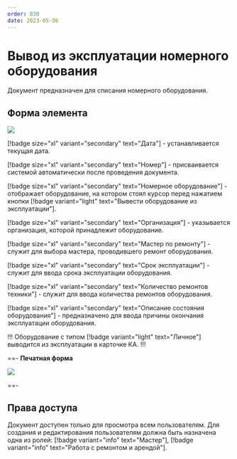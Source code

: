 ```yaml
---
order: 830
date: 2023-05-30
---
```

# Вывод из эксплуатации номерного оборудования

Документ предназначен для списания номерного оборудования.

## Форма элемента

![](/images/Вывод_оборудования.jpg)

[!badge size="xl" variant="secondary" text="Дата"] - устанавливается текущая дата.

[!badge size="xl" variant="secondary" text="Номер"] - присваивается системой автоматически после проведения документа.

[!badge size="xl" variant="secondary" text="Номерное оборудование"] -  отображает оборудование, на котором стоял курсор перед нажатием кнопки [!badge variant="light" text="Вывести оборудование из эксплуатации"].

[!badge size="xl" variant="secondary" text="Организация"] - указывается организация, которой принадлежит оборудование.

[!badge size="xl" variant="secondary" text="Мастер по ремонту"] - служит для выбора мастера, проводившего ремонт оборудования.

[!badge size="xl" variant="secondary" text="Срок эксплуатации"] - служит для ввода срока эксплуатации оборудования.

[!badge size="xl" variant="secondary" text="Количество ремонтов техники"] - служит для ввода количества ремонтов оборудования.

[!badge size="xl" variant="secondary" text="Описание состояния оборудования"] - предназначено для ввода причины окончания эксплуатации оборудования.

!!! Оборудование с типом [!badge variant="light" text="Личное"] выводится из эксплуатации в карточке КА.
!!!

==- **Печатная форма**

![](/images/Печатная_форма_ведомость_дефектов.jpg)

==-

## Права доступа

Документ доступен только для просмотра всем пользователям. Для создания и редактирования пользователям должна быть назначена одна из ролей: [!badge variant="info" text="Мастер"], [!badge variant="info" text="Работа с ремонтом и арендой"].

